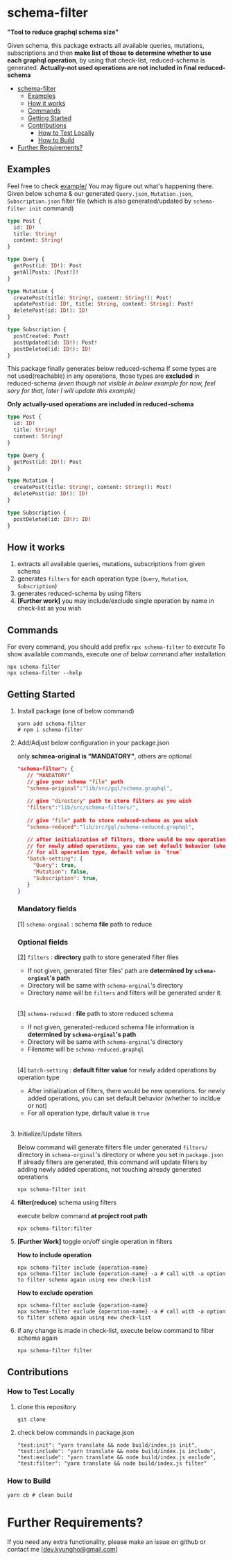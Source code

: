 # schema-filter

**"Tool to reduce graphql schema size"**

Given schema, this package extracts all available queries, mutations, subscriptions and then **make list of those to determine whether to use each graphql operation**, by using that check-list, reduced-schema is generated.
**Actually-not used operations are not included in final reduced-schema**

- [schema-filter](#schema-filter)
  - [Examples](#examples)
  - [How it works](#how-it-works)
  - [Commands](#commands)
  - [Getting Started](#getting-started)
  - [Contributions](#contributions)
    - [How to Test Locally](#how-to-test-locally)
    - [How to Build](#how-to-build)
- [Further Requirements?](#further-requirements)


## Examples

Feel free to check [example/](./examples/) You may figure out what's happening there.
Given below schema & our generated `Query.json`, `Mutation.json`, `Subscription.json` filter file
(which is also generated/updated by `schema-filter init` command)

``` graphql
type Post {
  id: ID!
  title: String!
  content: String!
}

type Query {
  getPost(id: ID!): Post
  getAllPosts: [Post!]!
}

type Mutation {
  createPost(title: String!, content: String!): Post!
  updatePost(id: ID!, title: String, content: String): Post!
  deletePost(id: ID!): ID!
}

type Subscription {
  postCreated: Post!
  postUpdated(id: ID!): Post!
  postDeleted(id: ID!): ID!
}
```

This package finally generates below reduced-schema
If some types are not used(reachable) in any operations, those types are **excluded** in reduced-schema
*(even though not visible in below example for now, feel sory for that, later I will update this example)*

**Only actually-used operations are included in reduced-schema**

``` graphql
type Post {
  id: ID!
  title: String!
  content: String!
}

type Query {
  getPost(id: ID!): Post
}

type Mutation {
  createPost(title: String!, content: String!): Post!
  deletePost(id: ID!): ID!
}

type Subscription {
  postDeleted(id: ID!): ID!
}
```

## How it works

1.  extracts all available queries, mutations, subscriptions from given schema
2.  generates `filters` for each operation type (`Query`, `Mutation`, `Subscription`)
3.  generates reduced-schema by using filters
4.  **[Further work]** you may include/exclude single operation by name in check-list as you wish

## Commands

For every command, you should add prefix `npx schema-filter` to execute
To show available commands, execute one of below command after installation

``` shell
npx schema-filter
npx schema-filter --help
```

## Getting Started

1.  Install package (one of below command)

    ```shell
    yarn add schema-filter
    # npm i schema-filter
    ```

2. Add/Adjust below configuration in your package.json
    
    only **schmea-original is "MANDATORY"**, others are optional

    ``` json
    "schema-filter": {
       // "MANDATORY"
       // give your schema "file" path
       "schema-original":"lib/src/gql/schema.graphql",
       
       // give "directory" path to store filters as you wish
       "filters":"lib/src/schema-filters/",
       
       // give "file" path to store reduced-schema as you wish
       "schema-reduced":"lib/src/gql/schema-reduced.graphql",

       // after initialization of filters, there would be new operations
       // for newly added operations, you can set default behavior (whether to incldue or not)
       // for all operation type, default value is `true`
       "batch-setting": {
         "Query": true,
         "Mutation": false,
         "Subscription": true,
       }
    }
    ```

    ### Mandatory fields
    
    [1] `schema-orginal` : schema **file** path to reduce


    ### Optional fields

    [2] `filters` : **directory** path to store generated filter files
    
     - If not given, generated filter files' path are **determined by `schema-orginal`'s path**
     - Directory will be same with `schema-orginal`'s directory
     - Directory name will be `filters` and filters will be generated under it.
   
    <br>

    [3] `schema-reduced` : **file** path to store reduced schema

    - If not given, generated-reduced schema file information is **determined by `schema-orginal`'s path**
    - Directory will be same with `schema-orginal`'s directory
    - Filename will be `schema-reduced.graphql`

    <br>
    
    [4] `batch-setting` : **default filter value** for newly added operations by operation type
    - After initialization of filters, there would be new operations. for newly added operations, you can set default behavior (whether to incldue or not)
    - For all operation type, default value is `true`

    <br>

3. Initialize/Update filters

    Below command will generate filters file under generated `filters/` directory in `schema-orginal`'s directory or where you set in `package.json`
    If already filters are generated, this command will update filters by adding newly added operations, not touching already generated operations

    ``` shell
    npx schema-filter init
    ```

4.   **filter(reduce)** schema using filters
    
        execute below command **at project root path**

        ```
        npx schema-filter:filter
        ```


5. **[Further Work]** toggle on/off single operation in filters

    **How to include operation**

    ``` shell
    npx schema-filter include {operation-name}
    npx schema-filter include {operation-name} -a # call with -a option to filter schema again using new check-list
    ```

    **How to exclude operation**

    ``` shell
    npx schema-filter exclude {operation-name}
    npx schema-filter exclude {operation-name} -a # call with -a option to filter schema again using new check-list
    ```

6. if any change is made in check-list, execute below command to filter schema again

    ``` shell
    npx schema-filter filter
    ```

## Contributions

### How to Test Locally

1. clone this repository

    ``` shell
    git clone
    ```

1. check below commands in package.json

    ``` shell
    "test:init": "yarn translate && node build/index.js init",
    "test:include": "yarn translate && node build/index.js include",
    "test:exclude": "yarn translate && node build/index.js exclude",
    "test:filter": "yarn translate && node build/index.js filter"
    ```

### How to Build

``` shell
yarn cb # clean build
```

# Further Requirements?

If you need any extra functionality, please make an issue on github or contact me [dev.kyungho@gmail.com]